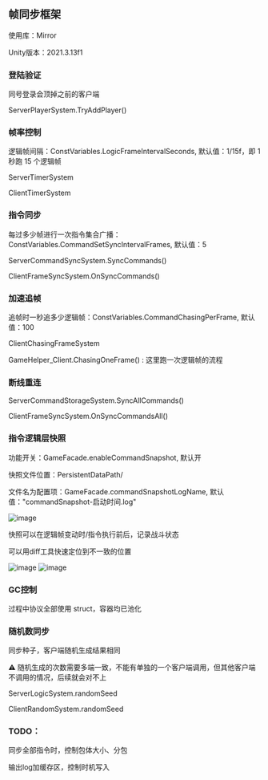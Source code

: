 ## 帧同步框架

使用库：Mirror

Unity版本：2021.3.13f1

### 登陆验证
同号登录会顶掉之前的客户端

ServerPlayerSystem.TryAddPlayer()  


### 帧率控制
逻辑帧间隔：ConstVariables.LogicFrameIntervalSeconds, 默认值：1/15f，即 1 秒跑 15 个逻辑帧

ServerTimerSystem

ClientTimerSystem  

### 指令同步
每过多少帧进行一次指令集合广播：ConstVariables.CommandSetSyncIntervalFrames, 默认值：5

ServerCommandSyncSystem.SyncCommands()

ClientFrameSyncSystem.OnSyncCommands()  

### 加速追帧
追帧时一秒追多少逻辑帧：ConstVariables.CommandChasingPerFrame, 默认值：100

ClientChasingFrameSystem

GameHelper_Client.ChasingOneFrame() : 这里跑一次逻辑帧的流程  

### 断线重连
ServerCommandStorageSystem.SyncAllCommands()

ClientFrameSyncSystem.OnSyncCommandsAll()  

### 指令逻辑层快照
功能开关：GameFacade.enableCommandSnapshot, 默认开

快照文件位置：PersistentDataPath/

文件名为配置项：GameFacade.commandSnapshotLogName, 默认值："commandSnapshot-启动时间.log"

![image](https://github.com/user-attachments/assets/08a833ae-c818-4fbd-a609-0bbe6d1b3b10)


快照可以在逻辑帧变动时/指令执行前后，记录战斗状态

可以用diff工具快速定位到不一致的位置

![image](https://github.com/user-attachments/assets/744b0c80-ee9b-4148-9105-ff047643a919)
![image](https://github.com/user-attachments/assets/ad57e756-9ece-4c79-93fd-d6e14d3f0e8d)  


### GC控制
过程中协议全部使用 struct，容器均已池化  

### 随机数同步
同步种子，客户端随机生成结果相同

⚠ 随机生成的次数需要多端一致，不能有单独的一个客户端调用，但其他客户端不调用的情况，后续就会对不上

ServerLogicSystem.randomSeed

ClientRandomSystem.randomSeed  

### TODO：
同步全部指令时，控制包体大小、分包

输出log加缓存区，控制时机写入
